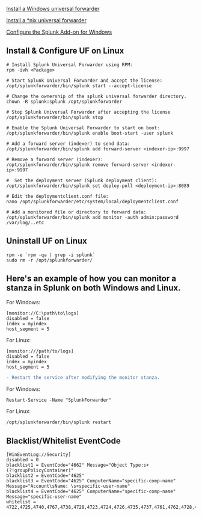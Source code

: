 [Install a Windows universal forwarder](https://docs.splunk.com/Documentation/Forwarder/latest/Forwarder/InstallaWindowsuniversalforwarderfromaninstaller)

[Install a *nix universal forwarder](https://docs.splunk.com/Documentation/Forwarder/latest/Forwarder/Installanixuniversalforwarder)

[Configure the Splunk Add-on for Windows](https://docs.splunk.com/Documentation/AddOns/released/Windows/Configuration)

## Install & Configure UF on Linux
```
# Install Splunk Universal Forwarder using RPM:
rpm -ivh <Package>

# Start Splunk Universal Forwarder and accept the license:
/opt/splunkforwarder/bin/splunk start --accept-license

# Change the ownership of the splunk universal forwarder directory.
chown -R splunk:splunk /opt/splunkforwarder

# Stop Splunk Universal Forwarder after accepting the license
/opt/splunkforwarder/bin/splunk stop

# Enable the Splunk Universal Forwarder to start on boot:
/opt/splunkforwarder/bin/splunk enable boot-start -user splunk

# Add a forward server (indexer) to send data:
/opt/splunkforwarder/bin/splunk add forward-server <indexer-ip>:9997

# Remove a forward server (indexer):
/opt/splunkforwarder/bin/splunk remove forward-server <indexer-ip>:9997

#  Set the deployment server (Splunk deployment client):
/opt/splunkforwarder/bin/splunk set deploy-poll <deployment-ip>:8089

# Edit the deploymentclient.conf file:
nano /opt/splunkforwarder/etc/system/local/deploymentclient.conf

# Add a monitored file or directory to forward data:
/opt/splunkforwarder/bin/splunk add monitor -auth admin:password /var/log/..etc
```
## Uninstall UF on Linux
```
rpm -e `rpm -qa | grep -i splunk`
sudo rm -r /opt/splunkforwarder/
```

##  Here's an example of how you can monitor a stanza in Splunk on both Windows and Linux.
For Windows:
```
[monitor://C:\path\to\logs]
disabled = false
index = myindex
host_segment = 5
```
 For Linux:
 ```
[monitor:///path/to/logs]
disabled = false
index = myindex
host_segment = 5
```
```diff
- Restart the service after modifying the monitor stanza.
```
For Windows:
```
Restart-Service -Name "SplunkForwarder" 
```
For Linux:
```
/opt/splunkforwarder/bin/splunk restart
```
## Blacklist/Whitelist EventCode
```
[WinEventLog://Security]
disabled = 0
blacklist1 = EventCode="4662" Message="Object Type:s+(?!groupPolicyContainer)"
blacklist2 = EventCode="4625"
blacklist3 = EventCode="4625" ComputerName="specific-comp-name" Message="Account\sName: \s+specific-user-name"
blacklist4 = EventCode="4625" ComputerName="specific-comp-name" Message="specific-user-name"
whitelist = 4722,4725,4740,4767,4738,4720,4723,4724,4726,4735,4737,4761,4762,4728,4729,4776,4780,4688,4648
```

